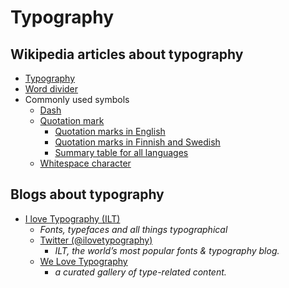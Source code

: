# Typography



## Wikipedia articles about typography

- [Typography](https://en.wikipedia.org/wiki/Typography)
- [Word divider](https://en.wikipedia.org/wiki/Word_divider)
- Commonly used symbols
  - [Dash](https://en.wikipedia.org/wiki/Dash)
  - [Quotation mark](https://en.wikipedia.org/wiki/Quotation_mark)
    - [Quotation marks in English](https://en.wikipedia.org/wiki/Quotation_mark#Quotation_marks_in_English)
    - [Quotation marks in Finnish and Swedish](https://en.wikipedia.org/wiki/Quotation_mark#Finnish_and_Swedish)
    - [Summary table for all languages](https://en.wikipedia.org/wiki/Quotation_mark#Summary_table_for_all_languages)
  - [Whitespace character](https://en.wikipedia.org/wiki/Whitespace_character)


## Blogs about typography

- [I love Typography (ILT)](http://ilovetypography.com/)
  - _Fonts, typefaces and all things typographical_
  - [Twitter (@ilovetypography)](https://twitter.com/ilovetypography)
    - _ILT, the world’s most popular fonts & typography blog._
  - [We Love Typography](http://welovetypography.com/)
    - _a curated gallery of type-related content._
